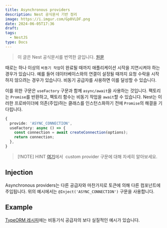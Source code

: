```yaml
---
title: Asynchronous providers
description: Nest 공식문서 기반 정리
image: https://i.imgur.com/Gp0VLDF.png
date: 2024-06-05T17:36
draft:
tags:
  - NestJS
type: Docs
---
```


> 이 글은 Nest 공식문서를 번역한 글입니다. [원문](https://docs.nestjs.com/fundamentals/async-providers)

때로는 하나 이상의 `비동기 작업`이 완료될 때까지 애플리케이션 시작을 지연시켜야 하는 경우가 있습니다. 예를 들어 데이터베이스와의 연결이 설정될 때까지 요청 수락을 시작하지 않으려는 경우가 있습니다. 비동기 공급자를 사용하면 이를 달성할 수 있습니다.

이를 위한 구문은 `useFactory` 구문과 함께 `async/await`을 사용하는 것입니다. 팩토리는 `Promise`를 반환하고, 팩토리 함수는 비동기 작업을 `await`할 수 있습니다. Nest는 이러한 프로바이더에 의존(주입)하는 클래스를 인스턴스화하기 전에 `Promise`의 해결을 기다립니다.

```typescript
{
  provide: 'ASYNC_CONNECTION',
  useFactory: async () => {
    const connection = await createConnection(options);
    return connection;
  },
}
```

> [!NOTE] HINT
> [여기](https://docs.nestjs.com/fundamentals/custom-providers)에서  custom provider 구문에 대해 자세히 알아보세요.

## Injection

Asynchronous providers는 다른 공급자와 마찬가지로 토큰에 의해 다른 컴포넌트에 주입됩니다. 위의 예시에서는 `@Inject('ASYNC_CONNECTION')` 구문을 사용합니다.

## Example

[TypeORM 레시피](https://docs.nestjs.com/recipes/sql-typeorm)에는 비동기식 공급자의 보다 실질적인 예시가 있습니다.
